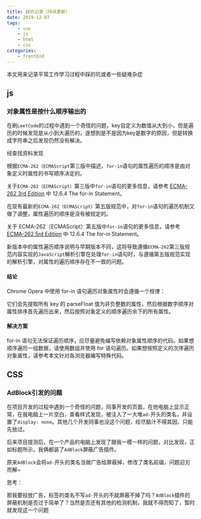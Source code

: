 ```yaml
---
title: 踩坑记录（持续更新）
date: 2019-12-07
tags: 
    - vue
    - js
    - html
    - css
categories:
    - frontEnd
---
```


本文用来记录平常工作学习过程中踩的坑或者一些疑难杂症

<!-- more -->

## js

### 对象属性是按什么顺序输出的

在刷`LeetCode`的过程中遇到一个奇怪的问题，key自定义为数值从大到小，但是遍历的时候发现是从小到大遍历的，遂想到是不是因为key是数字的原因，但是转换成字符串之后发现仍然没有解决。

经查找资料发现

根据`ECMA-262（ECMAScript`第三版中描述，`for-in`语句的属性遍历的顺序是由对象定义时属性的书写顺序决定的。

关于`ECMA-262（ECMAScript）`第三版中`for-in`语句的更多信息，请参考 [ECMA-262 3rd Edition](http://www.ecma-international.org/publications/files/ECMA-ST-ARCH/ECMA-262,%203rd%20edition,%20December%201999.pdf) 中 12.6.4 The for-in Statement。

在现有最新的`ECMA-262（ECMAScript）`第五版规范中，对`for-in`语句的遍历机制又做了调整，属性遍历的顺序是没有被规定的。

关于 ECMA-262（ECMAScript）第五版中`for-in`语句的更多信息，请参考 [ECMA-262 5rd Edition](http://www.ecma-international.org/publications/files/ECMA-ST-ARCH/ECMA-262,%203rd%20edition,%20December%201999.pdf) 中 12.6.4 The for-in Statement。

新版本中的属性遍历顺序说明与早期版本不同，这将导致遵循`ECMA-262`第三版规范内容实现的`JavaScript`解析引擎在处理`for-in`语句时，与遵循第五版规范实现的解析引擎，对属性的遍历顺序存在不一致的问题。

#### 结论

Chrome Opera 中使用 for-in 语句遍历对象属性时会遵循一个规律：

它们会先提取所有 key 的 parseFloat 值为非负整数的属性，然后根据数字顺序对属性排序首先遍历出来，然后按照对象定义的顺序遍历余下的所有属性。

#### 解决方案

for-in 语句无法保证遍历顺序，应尽量避免编写依赖对象属性顺序的代码。如果想顺序遍历一组数据，请使用数组并使用 for 语句遍历。如果想按照定义的次序遍历对象属性，请参考本文针对各浏览器编写特殊代码。

## CSS

### AdBlock引发的问题

在项目开发的过程中遇到一个奇怪的问题，同事开发的页面，在他电脑上显示正常，在我电脑上一片空白，查看样式发现，被注入了一大堆`ad-`开头的类名，并设置了`display: none`。其他几个开发同事也没这个问题，绞尽脑汁不得其因，只能先放过。

后来项目提测后，在一个产品的电脑上发现了跟我一模一样的问题，对比发现，正如标题所示，我俩都装了`AdBlock`屏蔽广告插件。

原来`AdBlock`会将`ad-`开头的类名当做广告给屏蔽掉，修改了类名前缀，问题迎刃而解~

思考：

那我要投放广告，标签的类名不写`ad-`开头的不就屏蔽不掉了吗？`AdBlock`插件的屏蔽机制是否过于简单了？当然是否还有其他的检测机制，我就不得而知了，暂时就发现这一个问题
